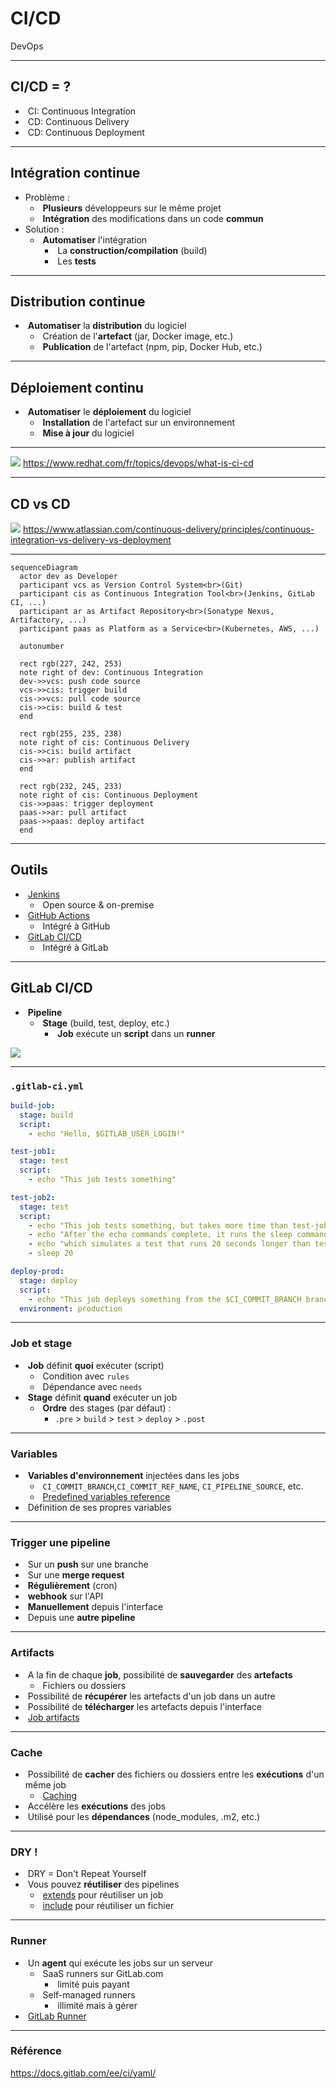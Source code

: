 # CI/CD

DevOps

---

## CI/CD = ?

- &shy;<!-- .element: class="fragment" --> CI: Continuous Integration
- &shy;<!-- .element: class="fragment" --> CD: Continuous Delivery
- &shy;<!-- .element: class="fragment" --> CD: Continuous Deployment

---

## Intégration continue

- Problème :
  - &shy;<!-- .element: class="fragment" --> **Plusieurs** développeurs sur le même projet
  - &shy;<!-- .element: class="fragment" --> **Intégration** des modifications dans un code **commun**
- Solution :
  - &shy;<!-- .element: class="fragment" --> **Automatiser** l'intégration
    - &shy;<!-- .element: class="fragment" --> La **construction/compilation** (build)
    - &shy;<!-- .element: class="fragment" --> Les **tests**

---

## Distribution continue

- &shy;<!-- .element: class="fragment" --> **Automatiser** la **distribution** du logiciel
  - &shy;<!-- .element: class="fragment" --> Création de l'**artefact** (jar, Docker image, etc.)
  - &shy;<!-- .element: class="fragment" --> **Publication** de l'artefact (npm, pip, Docker Hub, etc.)

---

## Déploiement continu

- &shy;<!-- .element: class="fragment" --> **Automatiser** le **déploiement** du logiciel
  - &shy;<!-- .element: class="fragment" --> **Installation** de l'artefact sur un environnement
  - &shy;<!-- .element: class="fragment" --> **Mise à jour** du logiciel

---

![](https://www.redhat.com/rhdc/managed-files/styles/wysiwyg_full_width/private/ci-cd-flow-desktop.png?itok=NNRD1Zj0)
https://www.redhat.com/fr/topics/devops/what-is-ci-cd <!-- .element: class="reference" target="_blank" -->

---

## CD vs CD

![](https://wac-cdn.atlassian.com/dam/jcr:b2a6d1a7-1a60-4c77-aa30-f3eb675d6ad6/ci%20cd%20asset%20updates%20.007.png)
https://www.atlassian.com/continuous-delivery/principles/continuous-integration-vs-delivery-vs-deployment <!-- .element: class="reference" target="_blank" -->

---

```mermaid
sequenceDiagram
  actor dev as Developer
  participant vcs as Version Control System<br>(Git)
  participant cis as Continuous Integration Tool<br>(Jenkins, GitLab CI, ...)
  participant ar as Artifact Repository<br>(Sonatype Nexus, Artifactory, ...)
  participant paas as Platform as a Service<br>(Kubernetes, AWS, ...)

  autonumber

  rect rgb(227, 242, 253)
  note right of dev: Continuous Integration
  dev->>vcs: push code source
  vcs->>cis: trigger build
  cis->>vcs: pull code source
  cis->>cis: build & test
  end

  rect rgb(255, 235, 238)
  note right of cis: Continuous Delivery
  cis->>cis: build artifact
  cis->>ar: publish artifact
  end

  rect rgb(232, 245, 233)
  note right of cis: Continuous Deployment
  cis->>paas: trigger deployment
  paas->>ar: pull artifact
  paas->>paas: deploy artifact
  end
```

---

## Outils

- &shy;<!-- .element: class="fragment" --> [Jenkins](https://www.jenkins.io/) <!-- .element: target="_blank" -->
  - &shy;<!-- .element: class="fragment" --> Open source & on-premise
- &shy;<!-- .element: class="fragment" --> [GitHub Actions](https://github.com/features/actions) <!-- .element: target="_blank" -->
  - &shy;<!-- .element: class="fragment" --> Intégré à GitHub
- &shy;<!-- .element: class="fragment" --> [GitLab CI/CD](https://docs.gitlab.com/ee/ci/) <!-- .element: target="_blank" -->
  - &shy;<!-- .element: class="fragment" --> Intégré à GitLab

---

## GitLab CI/CD

- &shy;<!-- .element: class="fragment" --> **Pipeline**
  - &shy;<!-- .element: class="fragment" --> **Stage** (build, test, deploy, etc.)
    - &shy;<!-- .element: class="fragment" --> **Job** exécute un **script** dans un **runner**

![](https://docs.gitlab.com/ee/ci/quick_start/img/pipeline_graph_v13_6.png) <!-- .element: class="fragment" -->

---

### `.gitlab-ci.yml`

```yaml
build-job:
  stage: build
  script:
    - echo "Hello, $GITLAB_USER_LOGIN!"

test-job1:
  stage: test
  script:
    - echo "This job tests something"

test-job2:
  stage: test
  script:
    - echo "This job tests something, but takes more time than test-job1."
    - echo "After the echo commands complete, it runs the sleep command for 20 seconds"
    - echo "which simulates a test that runs 20 seconds longer than test-job1"
    - sleep 20

deploy-prod:
  stage: deploy
  script:
    - echo "This job deploys something from the $CI_COMMIT_BRANCH branch."
  environment: production
```

---

### Job et stage

- &shy;<!-- .element: class="fragment" --> **Job** définit **quoi** exécuter (script)
  - &shy;<!-- .element: class="fragment" --> Condition avec `rules`
  - &shy;<!-- .element: class="fragment" --> Dépendance avec `needs`
- &shy;<!-- .element: class="fragment" --> **Stage** définit **quand** exécuter un job
  - &shy;<!-- .element: class="fragment" --> **Ordre** des stages (par défaut) :
    - `.pre` > `build` > `test` > `deploy` > `.post`

---

### Variables

- &shy;<!-- .element: class="fragment" --> **Variables d'environnement** injectées dans les jobs
  - &shy;<!-- .element: class="fragment" --> `CI_COMMIT_BRANCH`,`CI_COMMIT_REF_NAME`, `CI_PIPELINE_SOURCE`, etc.
  - &shy;<!-- .element: class="fragment" --> [Predefined variables reference](https://docs.gitlab.com/ee/ci/variables/predefined_variables.html) <!-- .element: target="_blank" -->
- &shy;<!-- .element: class="fragment" --> Définition de ses propres variables

---

### Trigger une pipeline

- &shy;<!-- .element: class="fragment" --> Sur un **push** sur une branche
- &shy;<!-- .element: class="fragment" --> Sur une **merge request**
- &shy;<!-- .element: class="fragment" --> **Régulièrement** (cron)
- &shy;<!-- .element: class="fragment" --> **webhook** sur l'API
- &shy;<!-- .element: class="fragment" --> **Manuellement** depuis l'interface
- &shy;<!-- .element: class="fragment" --> Depuis une **autre pipeline**

---

### Artifacts

- &shy;<!-- .element: class="fragment" --> A la fin de chaque **job**, possibilité de **sauvegarder** des **artefacts**
  - &shy;<!-- .element: class="fragment" --> Fichiers ou dossiers
- &shy;<!-- .element: class="fragment" --> Possibilité de **récupérer** les artefacts d'un job dans un autre
- &shy;<!-- .element: class="fragment" --> Possibilité de **télécharger** les artefacts depuis l'interface
- &shy;<!-- .element: class="fragment" --> [Job artifacts](https://docs.gitlab.com/ee/ci/jobs/job_artifacts.html) <!-- .element: target="_blank" -->

---

### Cache

- &shy;<!-- .element: class="fragment" --> Possibilité de **cacher** des fichiers ou dossiers entre les **exécutions** d'un même job
  - &shy;<!-- .element: class="fragment" --> [Caching](https://docs.gitlab.com/ee/ci/caching/) <!-- .element: target="_blank" -->
- &shy;<!-- .element: class="fragment" --> Accélère les **exécutions** des jobs
- &shy;<!-- .element: class="fragment" --> Utilisé pour les **dépendances** (node_modules, .m2, etc.)

---

### DRY !

- &shy;<!-- .element: class="fragment" --> DRY = Don't Repeat Yourself
- &shy;<!-- .element: class="fragment" --> Vous pouvez **réutiliser** des pipelines
  - &shy;<!-- .element: class="fragment" --> [extends](https://docs.gitlab.com/ee/ci/yaml/#extends) pour réutiliser un job <!-- .element: target="_blank" -->
  - &shy;<!-- .element: class="fragment" --> [include](https://docs.gitlab.com/ee/ci/yaml/#include) pour réutiliser un fichier <!-- .element: target="_blank" -->

---

### Runner

- &shy;<!-- .element: class="fragment" --> Un **agent** qui exécute les jobs sur un serveur
  - &shy;<!-- .element: class="fragment" --> SaaS runners sur GitLab.com
    - &shy;<!-- .element: class="fragment" --> limité puis payant
  - &shy;<!-- .element: class="fragment" --> Self-managed runners
    - &shy;<!-- .element: class="fragment" --> illimité mais à gérer
- &shy;<!-- .element: class="fragment" --> [GitLab Runner](https://docs.gitlab.com/runner/) <!-- .element: target="_blank" -->

---

### Référence

https://docs.gitlab.com/ee/ci/yaml/ <!-- .element: target="_blank" -->
